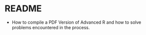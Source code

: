 # README
* How to compile a PDF Version of Advanced R and how to solve problems encountered in the process.
